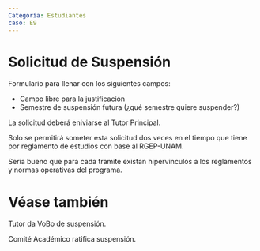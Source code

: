 ```yaml
---
Categoría: Estudiantes
caso: E9
---
```


# Solicitud de Suspensión

Formulario para llenar con los siguientes campos:

- Campo libre para la justificación
- Semestre de suspensión futura (¿qué semestre quiere suspender?)

La solicitud deberá eniviarse al Tutor Principal.

Solo se permitirá someter esta solicitud dos veces en el tiempo que tiene por reglamento de estudios con base al RGEP-UNAM.

Seria bueno que para cada tramite existan hipervinculos a los reglamentos y normas operativas del programa.

# Véase también

Tutor da VoBo de suspensión.

Comité Académico ratifica suspensión.
